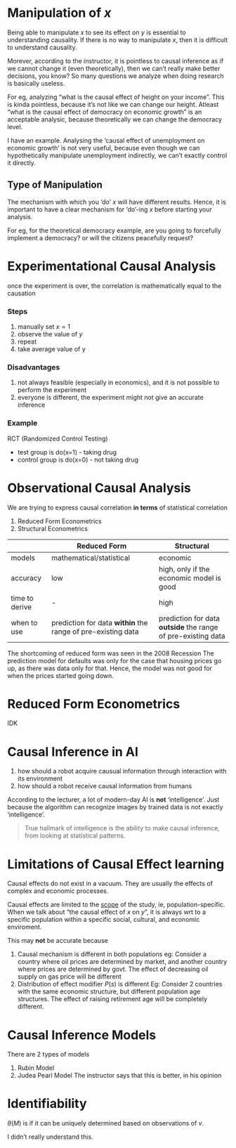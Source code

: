 # Manipulation of $x$

Being able to manipulate $x$ to see its effect on $y$ is essential to understanding causality. If there is no way to manipulate $x$, then it is difficult to understand causality. 

Morever, according to the instructor, it is pointless to causal inference as if we cannot change it (even theoretically), then we can’t really make better decisions, you know? So many questions we analyze when doing research is basically useless.

For eg, analyzing “what is the causal effect of height on your income”. This is kinda pointless, because it’s not like we can change our height. Atleast “what is the causal effect of democracy on economic growth” is an acceptable analysic, because theoretically we can change the democracy level.

I have an example. Analysing the ‘causal effect of unemployment on economic growth’ is not very useful, because even though we can hypothetically manipulate unemployment indirectly, we can’t exactly control it directly.

## Type of Manipulation

The mechanism with which you ‘do’ $x$ will have different results. Hence, it is important to have a clear mechanism for ‘do’-ing $x$ before starting your analysis.

For eg, for the theoretical democracy example, are you going to forcefully implement a democracy? or will the citizens peacefully request?

# Experimentational Causal Analysis

once the experiment is over, the correlation is mathematically equal to the causation

### Steps

1. manually set $x=1$
1. observe the value of $y$
1. repeat
1. take average value of y

### Disadvantages

1. not always feasible (especially in economics), and it is not possible to perform the experiment
2. everyone is different, the experiment might not give an accurate inference

### Example

RCT (Randomized Control Testing)

- test group is do(x=1) - taking drug
- control group is do(x=0) - not taking drug

# Observational Causal Analysis

We are trying to express causal correlation **in terms** of statistical correlation

1. Reduced Form Econometrics
2. Structural Econometrics

|                | Reduced Form                                                 | Structural                                                   |
| -------------- | ------------------------------------------------------------ | ------------------------------------------------------------ |
| models         | mathematical/statistical                                     | economic                                                     |
| accuracy       | low                                                          | high, only if the economic model is good                     |
| time to derive | -                                                            | high                                                         |
| when to use    | prediction for data **within** the range of pre-existing data | prediction for data **outside** the range of pre-existing data |

The shortcoming of reduced form was seen in the 2008 Recession
The prediction model for defaults was only for the case that housing prices go up, as there was data only for that. Hence, the model was not good for when the prices started going down.

# Reduced Form Econometrics

IDK

# Causal Inference in AI

1. how should a robot acquire causual information through interaction with its environment
2. how should a robot receive causal information from humans

According to the lecturer, a lot of modern-day AI is **not** ‘intelligence’. Just because the algorithm can recognize images by trained data is not exactly ‘intelligence’.

> True hallmark of intelligence is the ability to make causal inference, from looking at statistical patterns.

# Limitations of Causal Effect learning

Causal effects do not exist in a vacuum. They are usually the effects of complex and economic processes.

Causal effects are limited to the [scope](#Scope) of the study, ie, population-specific. When we talk about “the causal effect of $x$ on $y$”, it is always wrt to a specific population within a specific social, cultural, and economic enviroment.

This may **not** be accurate because

1. Causal mechanism is different in both populations
   eg: Consider a country where oil prices are determined by market, and another country where prices are determined by govt. The effect of decreasing oil supply on gas price will be different 
2. Distribution of effect modifier $P(s)$ is different
   Eg: Consider 2 countries with the same economic structure, but different population age structures. The effect of raising retirement age will be completely different.

# Causal Inference Models

There are 2 types of models

1. Rubin Model
2. Judea Pearl Model
   The instructor says that this is better, in his opinion

# Identifiability

$\theta(M)$ is if it can be uniquely determined based on observations of $v$.

I didn’t really understand this.

